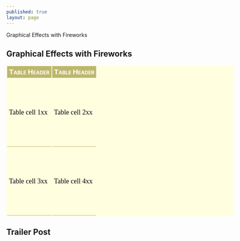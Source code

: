 ```yaml
---
published: true
layout: page
---
```


Graphical Effects with Fireworks

## Graphical Effects with Fireworks


<!-- Start Styles. Move the 'style' tags and everything between them to between the 'head' tags -->
<style type="text/css">
.myOtherTable { width:600px;background-color:#FFFFE0;border-collapse:separate;color:#000;font-size:18px; rules:all; frame:vsides; }
.myOtherTable th { background-color:#BDB76B;color:white;width:50%;font-variant:small-caps; }
.myOtherTable td, .myOtherTable th { padding:5px;border:5px;border-spacing:5px }
.myOtherTable td { font-family:Georgia, Garamond, serif;  border-bottom:1px solid #BDB76B;height:180px; }
</style>
<!-- End Styles -->
<table class="myOtherTable">
<tr>
<th>Table Header</th><th>Table Header</th>
</tr>
<tr>
<td>Table cell 1xx</td><td>Table cell 2xx</td>
</tr>
<tr>
<td>Table cell 3xx</td><td>Table cell 4xx</td>
</tr>
</table>




## Trailer   Post


